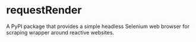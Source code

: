 # requestRender
A PyPI package that provides a simple headless Selenium web browser for scraping wrapper around reactive websites.
